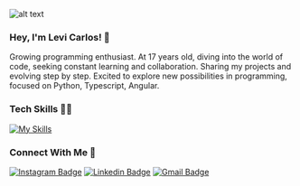 ![alt text](https://media.licdn.com/dms/image/v2/D4D16AQHv3rD3ll1xOQ/profile-displaybackgroundimage-shrink_350_1400/profile-displaybackgroundimage-shrink_350_1400/0/1727873364838?e=1738800000&v=beta&t=Qv4TlaYMs9ZGsEf1_L0MtBRxRx3aIlEJYqIQuXoQxdM)
### Hey, I'm Levi Carlos! 👋
Growing programming enthusiast. At 17 years old, diving into the world of code, seeking constant learning and collaboration. Sharing my projects and evolving step by step. Excited to explore new possibilities in programming, focused on Python, Typescript, Angular.

### Tech Skills 👩‍💻
[![My Skills](https://skillicons.dev/icons?i=figma,python,javascript,css,html&theme=dark)](https://skillicons.dev)


### Connect With Me 🤝
[![Instagram Badge](https://img.shields.io/badge/levicarlosz-121d2f?style=flat-square&logo=instagram&logoColor=1f6feb)](https://instagram.com/levicarlosz) 
[![Linkedin Badge](https://img.shields.io/badge/-levicarlos-121d2f?style=flat-square&logo=Linkedin&logoColor=1f6feb&link=https://www.linkedin.com/in/levicarlos/)](https://www.linkedin.com/in/levicarlos/) 
[![Gmail Badge](https://img.shields.io/badge/-olevicarlos.dev@gmail.com-121d2f?style=flat-square&logo=Gmail&logoColor=1f6feb&link=mailto:olevicarlos@gmail.com)](mailto:olevicarlos@gmail.com)
